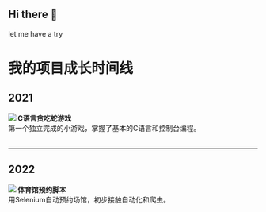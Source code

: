## Hi there 👋

<!--
**jadeproheshan/jadeproheshan** is a ✨ _special_ ✨ repository because its `README.md` (this file) appears on your GitHub profile.

Here are some ideas to get you started:

- 🔭 I’m currently working on ...
- 🌱 I’m currently learning ...
- 👯 I’m looking to collaborate on ...
- 🤔 I’m looking for help with ...
- 💬 Ask me about ...
- 📫 How to reach me: ...
- 😄 Pronouns: ...
- ⚡ Fun fact: ...
-->
let me have a try
# 我的项目成长时间线

## 2021

<a href="https://github.com/jadeproheshan/easysnake">
  <img align="left" src="https://github-readme-stats.vercel.app/api/pin/?username=jadeproheshan&repo=easysnake&theme=buefy" />
</a>
<div>
  <b>C语言贪吃蛇游戏</b><br>
  第一个独立完成的小游戏，掌握了基本的C语言和控制台编程。
</div>
<br clear="all" />

---

## 2022

<a href="https://github.com/script-develop/XMU_Reservation-script">
  <img align="left" src="https://github-readme-stats.vercel.app/api/pin/?username=script-develop&repo=XMU_Reservation-script&theme=buefy" />
</a>
<div>
  <b>体育馆预约脚本</b><br>
  用Selenium自动预约场馆，初步接触自动化和爬虫。
</div>
<br clear="all" />

